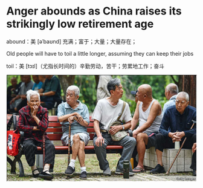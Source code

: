 # Anger abounds as China raises its strikingly low retirement age

abound：美 [əˈbaʊnd]  充满；富于；大量；大量存在；

Old people will have to toil a little longer, assuming they can keep their jobs

toil：美 [tɔɪl]（尤指长时间的）辛勤劳动，苦干；劳累地工作；奋斗

![image-20240922124150242](./assets/image-20240922124150242.png)